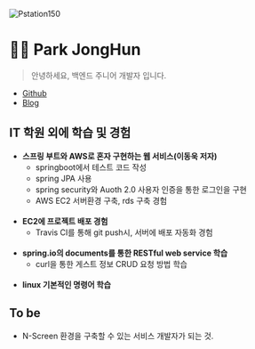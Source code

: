 ![Pstation150](https://github.com/pkjohn91/pkjohn91.github.io/assets/78454742/53f01d41-a80a-4f2a-9440-dc443b79413e)
# 🧑‍💻 Park JongHun
> 안녕하세요, 백엔드 주니어 개발자 입니다.
- [Github](https://github.com/pkjohn91)
- [Blog](https://made-wep-society-by-john.tistory.com)


## IT 학원 외에 학습 및 경험
- **스프링 부트와 AWS로 혼자 구현하는 웹 서비스(이동욱 저자)**
  - springboot에서 테스트 코드 작성
  - spring JPA 사용
  - spring security와 Auoth 2.0 사용자 인증을 통한 로그인을 구현
  - AWS EC2 서버환경 구축, rds 구축 경험</br>
    </br>
- **EC2에 프로젝트 배포 경험**
  - Travis CI를 통해 git push시, 서버에 배포 자동화 경험
  </br>
- **spring.io의 documents를 통한 RESTful web service 학습**
  - curl을 통한 게스트 정보 CRUD 요청 방법 학습
  </br>
- **linux 기본적인 명령어 학습**


## To be
* N-Screen 환경을 구축할 수 있는 서비스 개발자가 되는 것.
